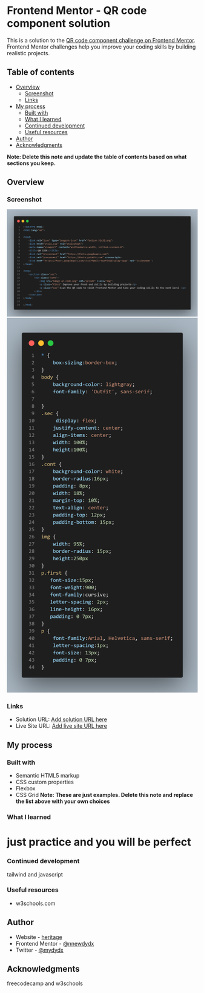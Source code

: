 # Frontend Mentor - QR code component solution

This is a solution to the [QR code component challenge on Frontend Mentor](https://www.frontendmentor.io/challenges/qr-code-component-iux_sIO_H). Frontend Mentor challenges help you improve your coding skills by building realistic projects. 

## Table of contents

- [Overview](#overview)
  - [Screenshot](#screenshot)
  - [Links](#links)
- [My process](#my-process)
  - [Built with](#built-with)
  - [What I learned](#what-i-learned)
  - [Continued development](#continued-development)
  - [Useful resources](#useful-resources)
- [Author](#author)
- [Acknowledgments](#acknowledgments)

**Note: Delete this note and update the table of contents based on what sections you keep.**

## Overview

### Screenshot

![](/code.png)
![](/code2.png)


### Links

- Solution URL: [Add solution URL here](https://github.com/newdydx/qr-code-component.git)
- Live Site URL: [Add live site URL here](https://newdydx.github.io/qr-code-component/)

## My process

### Built with

- Semantic HTML5 markup
- CSS custom properties
- Flexbox
- CSS Grid
**Note: These are just examples. Delete this note and replace the list above with your own choices**

### What I learned


<h1>just practice and you will be perfect</h1>



### Continued development

tailwind and javascript



### Useful resources

- w3schools.com
## Author

- Website - [heritage](https://www.your-site.com)
- Frontend Mentor - [@nnewdydx](https://www.frontendmentor.io/profile/yourusername)
- Twitter - [@mydydx](https://www.twitter.com/yourusername)



## Acknowledgments

freecodecamp and w3schools